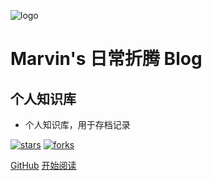 ![logo](_media/logo.png)

# Marvin's 日常折腾 Blog

## 个人知识库

- 个人知识库，用于存档记录
    
[![stars](https://badgen.net/github/stars/fuzhengwei/fuzhengwei.github.io?icon=github&color=4ab8a1)](https://daymaster.github.io) [![forks](https://badgen.net/github/forks/fuzhengwei/fuzhengwei.github.io?icon=github&color=4ab8a1)](https://daymaster.github.io) 

[GitHub](<https://github.com/daymaster/daymaster.github.io/>)
[开始阅读](README.md)
